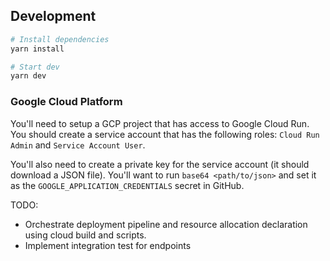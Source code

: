 ## Development

```sh
# Install dependencies
yarn install

# Start dev
yarn dev
```

### Google Cloud Platform

You'll need to setup a GCP project that has access to Google Cloud Run. You should create a service account that has the following roles: `Cloud Run Admin` and `Service Account User`.

You'll also need to create a private key for the service account (it should download a JSON file). You'll want to run `base64 <path/to/json>` and set it as the `GOOGLE_APPLICATION_CREDENTIALS` secret in GitHub.


TODO:

- Orchestrate deployment pipeline and resource allocation declaration using cloud build and scripts.
- Implement integration test for endpoints